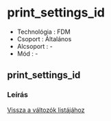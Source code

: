 # print\_settings\_id

* Technológia : FDM
* Csoport : Általános
* Alcsoport : -
* Mód : -

## print\_settings\_id

### Leírás

[Vissza a változók listájához](../../variable_list)

